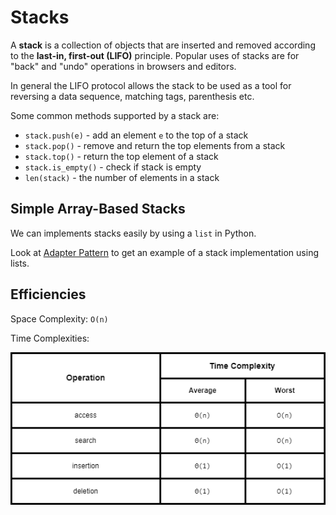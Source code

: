 # Stacks

A **stack** is a collection of objects that are inserted and removed according to the **last-in, first-out (LIFO)** principle. Popular uses of stacks are for "back" and "undo" operations in browsers and editors.

In general the LIFO protocol allows the stack to be used as a tool for reversing a data sequence, matching tags, parenthesis etc.

Some common methods supported by a stack are:

- `stack.push(e)` - add an element `e` to the top of a stack
- `stack.pop()` - remove and return the top elements from a stack
- `stack.top()` - return the top element of a stack
- `stack.is_empty()` - check if stack is empty
- `len(stack)` - the number of elements in a stack

## Simple Array-Based Stacks

We can implements stacks easily by using a `list` in Python.

Look at [Adapter Pattern](../Object%20Oriented%20Programming/adapter_pattern.ipynb) to get an example of a stack implementation using lists.

## Efficiencies

Space Complexity: `O(n)`

Time Complexities:

![Stacks](./drawio_diagrams/stacks.drawio.png)
